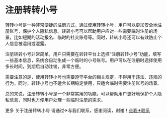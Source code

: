 # 注册转转小号

转转小号是一种非常便捷的注册方式，通过使用转转小号，用户可以更加安全地注册账号，保护个人隐私信息。转转小号可以帮助用户应对一些需要临时注册的场景，比如短期的活动报名、临时的社交账号等。同时，转转小号还可以有效防止个人信息被滥用或泄露。

注册转转小号非常简单，用户只需要在转转平台上选择“注册转转小号”功能，填写一些基本信息，系统会自动生成一个临时的小号账号。用户可以在注册时选择使用多长时间，到期后自动注销，非常方便。

需要注意的是，使用转转小号也需要遵守平台的相关规定，不得用于违法、违规的行为。同时，转转小号也不适合长期稳定使用，只适合临时需要注册账号的场景。

总的来说，注册转转小号是一个非常实用的功能，可以帮助用户更好地保护个人隐私信息，同时也方便用户处理一些临时注册的需求。

更多 关于注册转转小号 请通过✈与我们联系，感谢阅读，谢谢！[点我✈联系](https://lm.k02.cc)